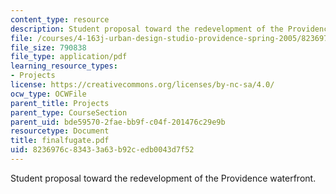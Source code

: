 ```yaml
---
content_type: resource
description: Student proposal toward the redevelopment of the Providence waterfront.
file: /courses/4-163j-urban-design-studio-providence-spring-2005/8236976c83433a63b92cedb0043d7f52_finalfugate.pdf
file_size: 790838
file_type: application/pdf
learning_resource_types:
- Projects
license: https://creativecommons.org/licenses/by-nc-sa/4.0/
ocw_type: OCWFile
parent_title: Projects
parent_type: CourseSection
parent_uid: bde59570-2fae-bb9f-c04f-201476c29e9b
resourcetype: Document
title: finalfugate.pdf
uid: 8236976c-8343-3a63-b92c-edb0043d7f52
---
```

Student proposal toward the redevelopment of the Providence waterfront.